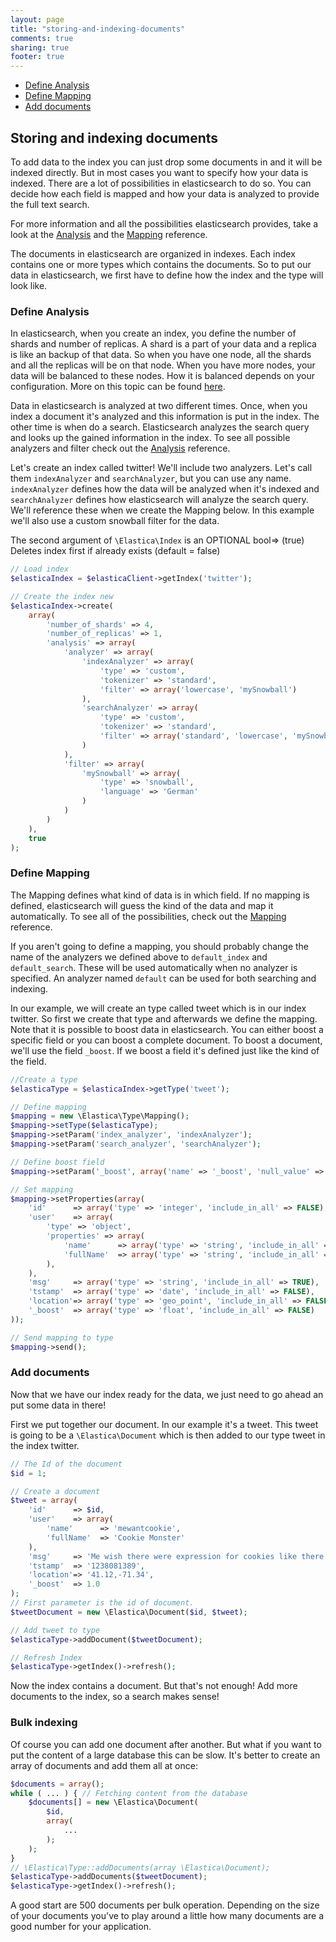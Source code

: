 ```yaml
---
layout: page
title: "storing-and-indexing-documents"
comments: true
sharing: true
footer: true
---
```


* <a href="#section-analysis">Define Analysis</a>
* <a href="#section-mapping">Define Mapping</a>
* <a href="#section-add">Add documents</a>


<h2 id="section-storing">Storing and indexing documents</h2>
To add data to the index you can just drop some documents in and it will be indexed directly. But in most cases you want to specify how your data is indexed. There are a lot of possibilities in elasticsearch to do so. You can decide how each field is mapped and how your data is analyzed to provide the full text search.

For more information and all the possibilities elasticsearch provides, take a look at the <a href="http://www.elasticsearch.org/guide/reference/index-modules/analysis/">Analysis</a> and the <a href="http://www.elasticsearch.org/guide/reference/mapping/">Mapping</a> reference.

The documents in elasticsearch are organized in indexes. Each index contains one or more types which contains the documents. So to put our data in elasticsearch, we first have to define how the index and the type will look like.


<h3 id="section-analysis">Define Analysis</h3>

In elasticsearch, when you create an index, you define the number of shards and number of replicas. A shard is a part of your data and a replica is like an backup of that data. So when you have one node, all the shards and all the replicas will be on that node. When you have more nodes, your data will be balanced to these nodes. How it is balanced depends on your configuration. More on this topic can be found <a href="http://www.elasticsearch.org/videos/2010/02/08/es-distributed-diagram.html"> here</a>.

Data in elasticsearch is analyzed at two different times. Once, when you index a document it's analyzed and this information is put in the index. The other time is when do a search. Elasticsearch analyzes the search query and looks up the gained information in the index. To see all possible analyzers and filter check out the <a href="http://www.elasticsearch.org/guide/reference/index-modules/analysis/">Analysis</a> reference.

Let's create an index called twitter! We'll include two analyzers. Let's call them  <code>indexAnalyzer</code> and <code>searchAnalyzer</code>, but you can use any name. <code>indexAnalyzer</code> defines how the data will be analyzed when it's indexed and <code>searchAnalyzer</code> defines how elasticsearch will analyze the search query. We'll reference these when we create the Mapping below. In this example we'll also use a custom snowball filter for the data.

The second argument of <code>\Elastica\Index</code> is an OPTIONAL bool=> (true) Deletes index first if already exists (default = false)


```php
// Load index
$elasticaIndex = $elasticaClient->getIndex('twitter');

// Create the index new
$elasticaIndex->create(
    array(
        'number_of_shards' => 4,
        'number_of_replicas' => 1,
        'analysis' => array(
            'analyzer' => array(
                'indexAnalyzer' => array(
                    'type' => 'custom',
                    'tokenizer' => 'standard',
                    'filter' => array('lowercase', 'mySnowball')
                ),
                'searchAnalyzer' => array(
                    'type' => 'custom',
                    'tokenizer' => 'standard',
                    'filter' => array('standard', 'lowercase', 'mySnowball')
                )
            ),
            'filter' => array(
                'mySnowball' => array(
                    'type' => 'snowball',
                    'language' => 'German'
                )
            )
        )
    ),
    true
);
```

<h3 id="section-mapping">Define Mapping</h3>

The Mapping defines what kind of data is in which field. If no mapping is defined, elasticsearch will guess the kind of the data and map it automatically. To see all of the possibilities, check out the <a href="http://www.elasticsearch.org/guide/reference/mapping/">Mapping</a> reference.</p>

If you aren't going to define a mapping, you should probably change the name of the analyzers we defined above to <code>default_index</code> and <code>default_search</code>. These will be used automatically when no analyzer is specified. An analyzer named <code>default</code> can be used for both searching and indexing.

In our example, we will create an type called tweet which is in our index twitter. So first we create that type and afterwards we define the mapping. Note that it is possible to boost data in elasticsearch. You can either boost a specific field or you can boost a complete document. To boost a document, we'll use the field <code>_boost</code>. If we boost a field it's defined just like the kind of the field.


```php
//Create a type
$elasticaType = $elasticaIndex->getType('tweet');

// Define mapping
$mapping = new \Elastica\Type\Mapping();
$mapping->setType($elasticaType);
$mapping->setParam('index_analyzer', 'indexAnalyzer');
$mapping->setParam('search_analyzer', 'searchAnalyzer');

// Define boost field
$mapping->setParam('_boost', array('name' => '_boost', 'null_value' => 1.0));

// Set mapping
$mapping->setProperties(array(
    'id'      => array('type' => 'integer', 'include_in_all' => FALSE),
    'user'    => array(
        'type' => 'object',
        'properties' => array(
            'name'      => array('type' => 'string', 'include_in_all' => TRUE),
            'fullName'  => array('type' => 'string', 'include_in_all' => TRUE)
        ),
    ),
    'msg'     => array('type' => 'string', 'include_in_all' => TRUE),
    'tstamp'  => array('type' => 'date', 'include_in_all' => FALSE),
    'location'=> array('type' => 'geo_point', 'include_in_all' => FALSE),
    '_boost'  => array('type' => 'float', 'include_in_all' => FALSE)
));

// Send mapping to type
$mapping->send();
```

<h3 id="section-add">Add documents</h3>

Now that we have our index ready for the data, we just need to go ahead an put some data in there!

First we put together our document. In our example it's a tweet. This tweet is going to be a <code>\Elastica\Document</code> which is then added to our type tweet in the index twitter.


```php
// The Id of the document
$id = 1;

// Create a document
$tweet = array(
    'id'      => $id,
    'user'    => array(
        'name'      => 'mewantcookie',
        'fullName'  => 'Cookie Monster'
    ),
    'msg'     => 'Me wish there were expression for cookies like there is for apples. "A cookie a day make the doctor diagnose you with diabetes" not catchy.',
    'tstamp'  => '1238081389',
    'location'=> '41.12,-71.34',
    '_boost'  => 1.0
);
// First parameter is the id of document.
$tweetDocument = new \Elastica\Document($id, $tweet);

// Add tweet to type
$elasticaType->addDocument($tweetDocument);

// Refresh Index
$elasticaType->getIndex()->refresh();
```

Now the index contains a document. But that's not enough! Add more documents to the index, so a search makes sense!


<h3 id="section-bulk">Bulk indexing</h3>
Of course you can add one document after another. But what if you want to put the content of a large database this can be slow. It's better to create an array of documents and add them all at once:

```php
$documents = array();
while ( ... ) { // Fetching content from the database
    $documents[] = new \Elastica\Document(
        $id,
        array(
            ...
        );
    );
}
// \Elastica\Type::addDocuments(array \Elastica\Document);
$elasticaType->addDocuments($tweetDocument);
$elasticaType->getIndex()->refresh();
```

A good start are 500 documents per bulk operation. Depending on the size of your documents you've to play around a little how many documents are a good number for your application.
